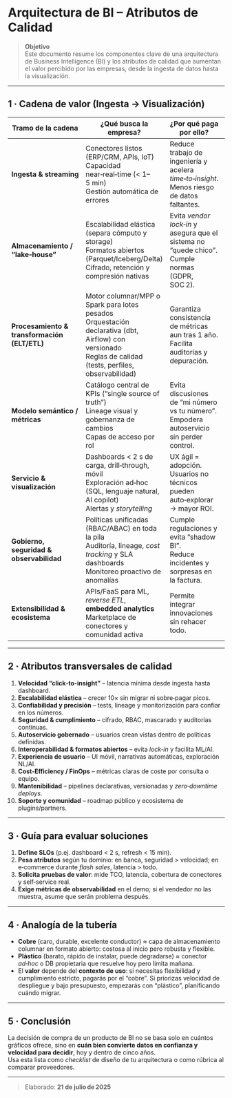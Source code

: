 # Arquitectura de BI – Atributos de Calidad

> **Objetivo**  
> Este documento resume los componentes clave de una arquitectura de Business Intelligence (BI) y los atributos de calidad que aumentan el valor percibido por las empresas, desde la ingesta de datos hasta la visualización.

---

## 1 · Cadena de valor (Ingesta → Visualización)

| Tramo de la cadena | ¿Qué busca la empresa? | ¿Por qué paga por ello? | Indicadores típicos |
|--------------------|------------------------|-------------------------|---------------------|
| **Ingesta & streaming** | Conectores listos (ERP/CRM, APIs, IoT)<br>Capacidad near‑real‑time (< 1–5 min)<br>Gestión automática de errores | Reduce trabajo de ingeniería y acelera *time‑to‑insight*.<br>Menos riesgo de datos faltantes. | `%` fuentes cubiertas sin código · MTTR |
| **Almacenamiento / “lake‑house”** | Escalabilidad elástica (separa cómputo y storage)<br>Formatos abiertos (Parquet/Iceberg/Delta)<br>Cifrado, retención y compresión nativas | Evita *vendor lock‑in* y asegura que el sistema no “quede chico”.<br>Cumple normas (GDPR, SOC 2). | Coste/terabyte · Crecimiento sin re‑plataformar |
| **Procesamiento & transformación (ELT/ETL)** | Motor columnar/MPP o Spark para lotes pesados<br>Orquestación declarativa (dbt, Airflow) con versionado<br>Reglas de calidad (tests, perfiles, observabilidad) | Garantiza consistencia de métricas aun tras 1 año.<br>Facilita auditorías y depuración. | `%` jobs reproducibles · Errores de calidad/mes |
| **Modelo semántico / métricas** | Catálogo central de KPIs (“single source of truth”)<br>Lineage visual y gobernanza de cambios<br>Capas de acceso por rol | Evita discusiones de “mi número vs tu número”.<br>Empodera autoservicio sin perder control. | Tiempo para lanzar una nueva KPI |
| **Servicio & visualización** | Dashboards < 2 s de carga, drill‑through, móvil<br>Exploración ad‑hoc (SQL, lenguaje natural, AI copilot)<br>Alertas y *storytelling* | UX ágil = adopción.<br>Usuarios no técnicos pueden auto‑explorar → mayor ROI. | Usuarios activos/mes · Latencia p95 |
| **Gobierno, seguridad & observabilidad** | Políticas unificadas (RBAC/ABAC) en toda la pila<br>Auditoría, lineage, *cost tracking* y SLA dashboards<br>Monitoreo proactivo de anomalías | Cumple regulaciones y evita “shadow BI”.<br>Reduce incidentes y sorpresas en la factura. | Incidentes de acceso · Cost overruns detectados |
| **Extensibilidad & ecosistema** | APIs/FaaS para ML, *reverse ETL*, **embedded analytics**<br>Marketplace de conectores y comunidad activa | Permite integrar innovaciones sin rehacer todo. | Tiempo de integración de nueva app |

---

## 2 · Atributos transversales de calidad

1. **Velocidad “click‑to‑insight”** – latencia mínima desde ingesta hasta dashboard.  
2. **Escalabilidad elástica** – crecer 10× sin migrar ni sobre‑pagar picos.  
3. **Confiabilidad y precisión** – tests, lineage y monitorización para confiar en los números.  
4. **Seguridad & cumplimiento** – cifrado, RBAC, mascarado y auditorías continuas.  
5. **Autoservicio gobernado** – usuarios crean vistas dentro de políticas definidas.  
6. **Interoperabilidad & formatos abiertos** – evita *lock‑in* y facilita ML/AI.  
7. **Experiencia de usuario** – UI móvil, narrativas automáticas, exploración NL/AI.  
8. **Cost‑Efficiency / FinOps** – métricas claras de coste por consulta o equipo.  
9. **Mantenibilidad** – pipelines declarativas, versionadas y *zero‑downtime deploys*.  
10. **Soporte y comunidad** – roadmap público y ecosistema de plugins/partners.

---

## 3 · Guía para evaluar soluciones

1. **Define SLOs** (p.ej. dashboard < 2 s, refresh < 15 min).  
2. **Pesa atributos** según tu dominio: en banca, seguridad > velocidad; en e‑commerce durante *flash sales*, latencia > todo.  
3. **Solicita pruebas de valor**: mide TCO, latencia, cobertura de conectores y self‑service real.  
4. **Exige métricas de observabilidad** en el demo; si el vendedor no las muestra, asume que serán problema después.

---

## 4 · Analogía de la tubería

- **Cobre** (caro, durable, excelente conductor) ≈ capa de almacenamiento columnar en formato abierto: costosa al inicio pero robusta y flexible.  
- **Plástico** (barato, rápido de instalar, puede degradarse) ≈ conector *ad‑hoc* o DB propietaria que resuelve hoy pero limita mañana.  
- El **valor** depende del **contexto de uso**: si necesitas flexibilidad y cumplimiento estricto, pagarás por el “cobre”. Si priorizas velocidad de despliegue y bajo presupuesto, empezarás con “plástico”, planificando cuándo migrar.

---

## 5 · Conclusión

La decisión de compra de un producto de BI no se basa solo en cuántos gráficos ofrece, sino en **cuán bien convierte datos en confianza y velocidad para decidir**, hoy y dentro de cinco años.  
Usa esta lista como *checklist* de diseño de tu arquitectura o como rúbrica al comparar proveedores.

---

> Elaborado: **21 de julio de 2025**

